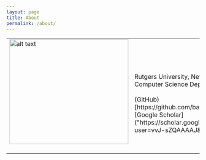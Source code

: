 ```yaml
---
layout: page
title: About
permalink: /about/
---
```



<html xmlns="http://www.w3.org/1999/xhtml" xml:lang="en">

<body>

<table class="imgtable"><tr><td>
<img src="https://i.imgur.com/2guZweZ.jpg" alt="alt text" width="310px" height="275px" />&nbsp;</td>
<td align="left"><p>
<br />
<br />
Rutgers University, New Jersey 
<br />
Computer Science Department 
<br />
<br />
(GitHub)[https://github.com/barlowtwin]
<br />
[Google Scholar]("https://scholar.google.com/citations?user=vvJ-sZQAAAAJ&hl=en")
</td></tr></table>
    </body>
</html>
